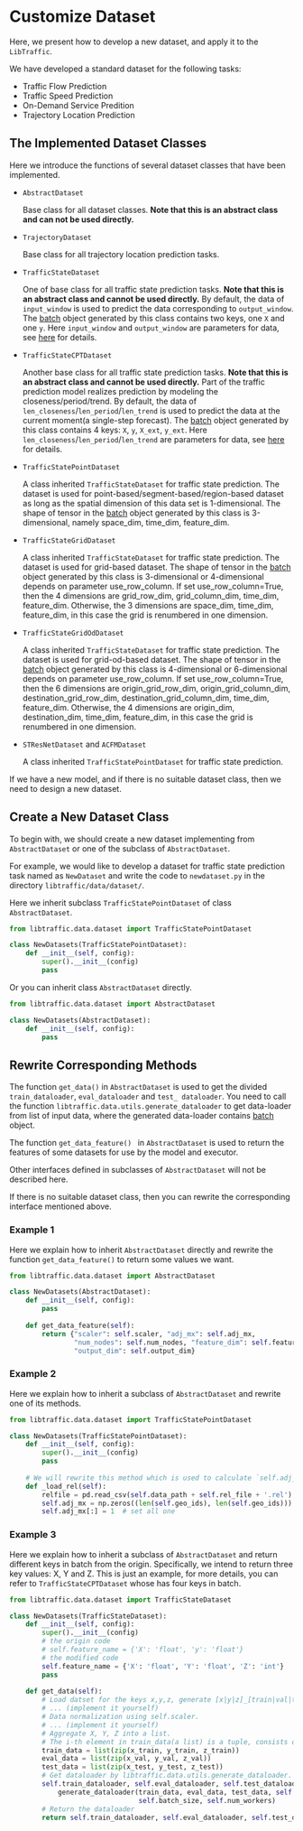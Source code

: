 # Customize Dataset

Here, we present how to develop a new dataset, and apply it to the `LibTraffic`.

We have developed a standard dataset for the following tasks:

-  Traffic Flow Prediction
-  Traffic Speed Prediction
-  On-Demand Service Predition
-  Trajectory Location Prediction

## The Implemented Dataset Classes

Here we introduce the functions of several dataset classes that have been implemented.

- `AbstractDataset`

  Base class for all dataset classes. **Note that this is an abstract class and can not be used directly.**

- `TrajectoryDataset`

  Base class for all trajectory location prediction tasks.

- `TrafficStateDataset`

  One of base class for all traffic state prediction tasks. **Note that this is an abstract class and cannot be used directly.** By default, the data of `input_window` is used to predict the data corresponding to `output_window`. The [batch](../user_guide/data/batch.md) object generated by this class contains two keys, one `X` and one `y`. Here `input_window` and `output_window` are parameters for data, see [here](../user_guide/data/args_for_data.md) for details. 

- `TrafficStateCPTDataset`

  Another base class for all traffic state prediction tasks. **Note that this is an abstract class and cannot be used directly.** Part of the traffic prediction model realizes prediction by modeling the closeness/period/trend. By default, the data of `len_closeness`/`len_period`/`len_trend` is used to predict the data at the current moment(a single-step forecast). The [batch](../user_guide/data/batch.md) object generated by this class contains 4 keys: `X`, `y`, `X_ext`, `y_ext`. Here `len_closeness`/`len_period`/`len_trend` are parameters for data, see [here](../user_guide/data/args_for_data.md) for details. 

- `TrafficStatePointDataset`

  A class inherited `TrafficStateDataset` for traffic state prediction. The dataset is used for point-based/segment-based/region-based dataset as long as the spatial dimension of this data set is 1-dimensional. The shape of tensor in the [batch](../user_guide/data/batch.md) object generated by this class is 3-dimensional, namely space_dim, time_dim, feature_dim.

- `TrafficStateGridDataset`

  A class inherited `TrafficStateDataset` for traffic state prediction. The dataset is used for grid-based dataset. The shape of tensor in the [batch](../user_guide/data/batch.md) object generated by this class is 3-dimensional or 4-dimensional depends on parameter use_row_column. If set use_row_column=True, then the 4 dimensions are grid_row_dim, grid_column_dim, time_dim, feature_dim. Otherwise, the 3 dimensions are space_dim, time_dim, feature_dim, in this case the grid is renumbered in one dimension.

- `TrafficStateGridOdDataset`

  A class inherited `TrafficStateDataset` for traffic state prediction. The dataset is used for grid-od-based dataset. The shape of tensor in the [batch](../user_guide/data/batch.md) object generated by this class is 4-dimensional or 6-dimensional depends on parameter use_row_column. If set use_row_column=True, then the 6 dimensions are origin_grid_row_dim, origin_grid_column_dim, destination_grid_row_dim, destination_grid_column_dim, time_dim, feature_dim. Otherwise, the 4 dimensions are origin_dim,  destination_dim, time_dim, feature_dim, in this case the grid is renumbered in one dimension.

- `STResNetDataset` and `ACFMDataset`

  A class inherited `TrafficStatePointDataset` for traffic state prediction. 

If we have a new model, and if there is no suitable dataset class, then we need to design a new dataset.

## Create a New Dataset Class

To begin with, we should create a new dataset implementing from `AbstractDataset` or one of the subclass of `AbstractDataset`.

For example, we would like to develop a dataset for traffic state prediction task named as `NewDataset` and write the code to `newdataset.py` in the directory `libtraffic/data/dataset/`. 

Here we inherit subclass `TrafficStatePointDataset` of class `AbstractDataset`.

```python
from libtraffic.data.dataset import TrafficStatePointDataset

class NewDatasets(TrafficStatePointDataset):
    def __init__(self, config):
        super().__init__(config)
        pass
```

Or you can inherit class `AbstractDataset` directly.

```python
from libtraffic.data.dataset import AbstractDataset

class NewDatasets(AbstractDataset):
    def __init__(self, config):
        pass
```

## Rewrite Corresponding Methods

The function `get_data()` in `AbstractDataset` is used to get the divided `train_dataloader`, `eval_dataloader` and `test_ dataloader`. You need to call the function `libtraffic.data.utils.generate_dataloader` to get data-loader from list of input data, where the generated data-loader contains [batch](../user_guide/data/batch.md) object.

The function `get_data_feature() ` in `AbstractDataset` is used to return the features of some datasets for use by the model and executor.

Other interfaces defined in subclasses of `AbstractDataset` will not be described here.

If there is no suitable dataset class, then you can rewrite the corresponding interface mentioned above.


### Example 1

Here we explain how to inherit `AbstractDataset` directly and rewrite the function `get_data_feature()` to return some values we want.

```python
from libtraffic.data.dataset import AbstractDataset

class NewDatasets(AbstractDataset):
    def __init__(self, config):
        pass
    
    def get_data_feature(self):
        return {"scaler": self.scaler, "adj_mx": self.adj_mx,
                "num_nodes": self.num_nodes, "feature_dim": self.feature_dim,
                "output_dim": self.output_dim}
```

### Example 2

Here we explain how to inherit a subclass of `AbstractDataset` and rewrite one of its methods.

```python
from libtraffic.data.dataset import TrafficStatePointDataset

class NewDatasets(TrafficStatePointDataset):
    def __init__(self, config):
        super().__init__(config)
        pass
    
    # We will rewrite this method which is used to calculate `self.adj_mx` based on the atmoic file `rel_file.rel`.
    def _load_rel(self):
        relfile = pd.read_csv(self.data_path + self.rel_file + '.rel')
        self.adj_mx = np.zeros((len(self.geo_ids), len(self.geo_ids)))
        self.adj_mx[:] = 1  # set all one
```
### Example 3

Here we explain how to inherit a subclass of `AbstractDataset` and return different keys in batch from the origin. Specifically, we intend to return three key values: X, Y and Z. This is just an example, for more details, you can refer to `TrafficStateCPTDataset` whose has four keys in batch.

```python
from libtraffic.data.dataset import TrafficStateDataset

class NewDatasets(TrafficStateDataset):
    def __init__(self, config):
        super().__init__(config)
        # the origin code
        # self.feature_name = {'X': 'float', 'y': 'float'}
        # the modified code
        self.feature_name = {'X': 'float', 'Y': 'float', 'Z': 'int'}
        pass
    
    def get_data(self):
        # Load datset for the keys x,y,z, generate [x|y|z]_[train|val|test].
        # ... (implement it yourself)
        # Data normalization using self.scaler.
        # ... (implement it yourself)
        # Aggregate X, Y, Z into a list.
        # The i-th element in train_data(a list) is a tuple, consists of x_train[i], y_train[i] and z_train[i].
        train_data = list(zip(x_train, y_train, z_train))
        eval_data = list(zip(x_val, y_val, z_val))
        test_data = list(zip(x_test, y_test, z_test))
        # Get dataloader by libtraffic.data.utils.generate_dataloader.
        self.train_dataloader, self.eval_dataloader, self.test_dataloader = \
            generate_dataloader(train_data, eval_data, test_data, self.feature_name,
                                self.batch_size, self.num_workers)
        # Return the dataloader
        return self.train_dataloader, self.eval_dataloader, self.test_dataloader
```

